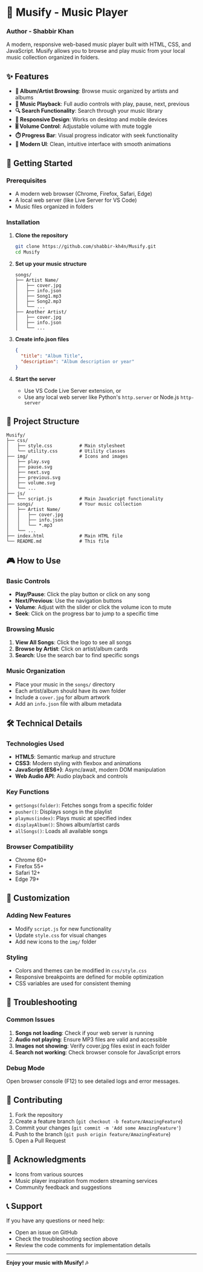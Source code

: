 # 🎵 Musify - Music Player
### Author - Shabbir Khan

A modern, responsive web-based music player built with HTML, CSS, and JavaScript. Musify allows you to browse and play music from your local music collection organized in folders.

## ✨ Features

- **🎼 Album/Artist Browsing**: Browse music organized by artists and albums
- **🎵 Music Playback**: Full audio controls with play, pause, next, previous
- **🔍 Search Functionality**: Search through your music library
- **📱 Responsive Design**: Works on desktop and mobile devices
- **🎚️ Volume Control**: Adjustable volume with mute toggle
- **⏱️ Progress Bar**: Visual progress indicator with seek functionality
- **🎨 Modern UI**: Clean, intuitive interface with smooth animations

## 🚀 Getting Started

### Prerequisites

- A modern web browser (Chrome, Firefox, Safari, Edge)
- A local web server (like Live Server for VS Code)
- Music files organized in folders

### Installation

1. **Clone the repository**
   ```bash
   git clone https://github.com/shabbir-kh4n/Musify.git
   cd Musify
   ```

2. **Set up your music structure**
   ```
   songs/
   ├── Artist Name/
   │   ├── cover.jpg
   │   ├── info.json
   │   ├── Song1.mp3
   │   ├── Song2.mp3
   │   └── ...
   ├── Another Artist/
   │   ├── cover.jpg
   │   ├── info.json
   │   └── ...
   ```

3. **Create info.json files**
   ```json
   {
     "title": "Album Title",
     "description": "Album description or year"
   }
   ```

4. **Start the server**
   - Use VS Code Live Server extension, or
   - Use any local web server like Python's `http.server` or Node.js `http-server`

## 📁 Project Structure

```
Musify/
├── css/
│   ├── style.css          # Main stylesheet
│   └── utility.css        # Utility classes
├── img/                   # Icons and images
│   ├── play.svg
│   ├── pause.svg
│   ├── next.svg
│   ├── previous.svg
│   ├── volume.svg
│   └── ...
├── js/
│   └── script.js          # Main JavaScript functionality
├── songs/                 # Your music collection
│   ├── Artist Name/
│   │   ├── cover.jpg
│   │   ├── info.json
│   │   └── *.mp3
│   └── ...
├── index.html             # Main HTML file
└── README.md              # This file
```

## 🎮 How to Use

### Basic Controls
- **Play/Pause**: Click the play button or click on any song
- **Next/Previous**: Use the navigation buttons
- **Volume**: Adjust with the slider or click the volume icon to mute
- **Seek**: Click on the progress bar to jump to a specific time

### Browsing Music
1. **View All Songs**: Click the logo to see all songs
2. **Browse by Artist**: Click on artist/album cards
3. **Search**: Use the search bar to find specific songs

### Music Organization
- Place your music in the `songs/` directory
- Each artist/album should have its own folder
- Include a `cover.jpg` for album artwork
- Add an `info.json` file with album metadata

## 🛠️ Technical Details

### Technologies Used
- **HTML5**: Semantic markup and structure
- **CSS3**: Modern styling with flexbox and animations
- **JavaScript (ES6+)**: Async/await, modern DOM manipulation
- **Web Audio API**: Audio playback and controls

### Key Functions
- `getSongs(folder)`: Fetches songs from a specific folder
- `pusher()`: Displays songs in the playlist
- `playmus(index)`: Plays music at specified index
- `displayAlbum()`: Shows album/artist cards
- `allSongs()`: Loads all available songs

### Browser Compatibility
- Chrome 60+
- Firefox 55+
- Safari 12+
- Edge 79+

## 🔧 Customization

### Adding New Features
- Modify `script.js` for new functionality
- Update `style.css` for visual changes
- Add new icons to the `img/` folder

### Styling
- Colors and themes can be modified in `css/style.css`
- Responsive breakpoints are defined for mobile optimization
- CSS variables are used for consistent theming

## 🐛 Troubleshooting

### Common Issues
1. **Songs not loading**: Check if your web server is running
2. **Audio not playing**: Ensure MP3 files are valid and accessible
3. **Images not showing**: Verify cover.jpg files exist in each folder
4. **Search not working**: Check browser console for JavaScript errors

### Debug Mode
Open browser console (F12) to see detailed logs and error messages.

## 🤝 Contributing

1. Fork the repository
2. Create a feature branch (`git checkout -b feature/AmazingFeature`)
3. Commit your changes (`git commit -m 'Add some AmazingFeature'`)
4. Push to the branch (`git push origin feature/AmazingFeature`)
5. Open a Pull Request



## 🙏 Acknowledgments

- Icons from various sources
- Music player inspiration from modern streaming services
- Community feedback and suggestions

## 📞 Support

If you have any questions or need help:
- Open an issue on GitHub
- Check the troubleshooting section above
- Review the code comments for implementation details

---

**Enjoy your music with Musify! 🎶**
